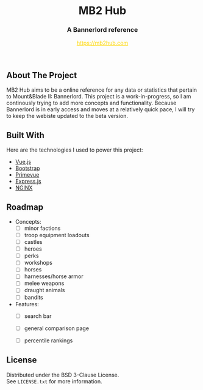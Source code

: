 <!-- HEADER -->
<div align="center">
  <h1>MB2 Hub</h1>
  <h3>A Bannerlord reference</h3>
  <a href="https://mb2hub.com" style="color: gold;">https://mb2hub.com</a>
</div>
<br />
<br />



<!-- ABOUT -->
## About The Project

MB2 Hub aims to be a online reference for any data or statistics that pertain to Mount&Blade II: Bannerlord. This project is a work-in-progress, so I am continously trying to add more concepts and functionality. Because Bannerlord is in early access and moves at a relatively quick pace, I will try to keep the webiste updated to the beta version. 



<!-- TOOLS -->
## Built With

Here are the technologies I used to power this project:

* [Vue.js](https://vuejs.org/)
* [Bootstrap](https://getbootstrap.com/)
* [Primevue](https://www.primefaces.org/primevue/)
* [Express.js](https://expressjs.com/)
* [NGINX](https://www.nginx.com/)



<!-- ROADMAP -->
## Roadmap

- Concepts:
  - [ ] minor factions
  - [ ] troop equipment loadouts
  - [ ] castles
  - [ ] heroes
  - [ ] perks
  - [ ] workshops
  - [ ] horses
  - [ ] harnesses/horse armor
  - [ ] melee weapons
  - [ ] draught animals
  - [ ] bandits
- Features:
  - [ ] search bar
  - [ ] general comparison page
  - [ ] percentile rankings



<!-- LICENSE -->
## License

Distributed under the BSD 3-Clause License.
<br />
See `LICENSE.txt` for more information.
